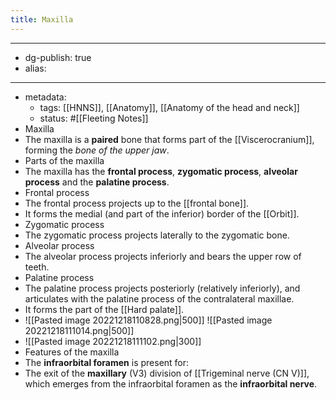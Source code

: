 ```yaml
---
title: Maxilla
---
```


- --
- dg-publish: true
- alias:
- --
- metadata:
	- tags: [[HNNS]], [[Anatomy]], [[Anatomy of the head and neck]]
	- status: #[[Fleeting Notes]]
- Maxilla
- The maxilla is a **paired** bone that forms part of the [[Viscerocranium]], forming the *bone of the upper jaw*.
- Parts of the maxilla
- The maxilla has the **frontal process**, **zygomatic process**, **alveolar process** and the **palatine process**.
- Frontal process
- The frontal process projects up to the [[frontal bone]].
- It forms the medial (and part of the inferior) border of the [[Orbit]].
- Zygomatic process
- The zygomatic process projects laterally to the zygomatic bone.
- Alveolar process
- The alveolar process projects inferiorly and bears the upper row of teeth.
- Palatine process
- The palatine process projects posteriorly (relatively inferiorly), and articulates with the palatine process of the contralateral maxillae.
- It forms the part of the [[Hard palate]].
- ![[Pasted image 20221218110828.png|500]] ![[Pasted image 20221218111014.png|500]]
- ![[Pasted image 20221218111102.png|300]]
- Features of the maxilla
- The **infraorbital foramen** is present for:
- The exit of the **maxillary** (V3) division of [[Trigeminal nerve (CN V)]], which emerges from the infraorbital foramen as the **infraorbital nerve**.